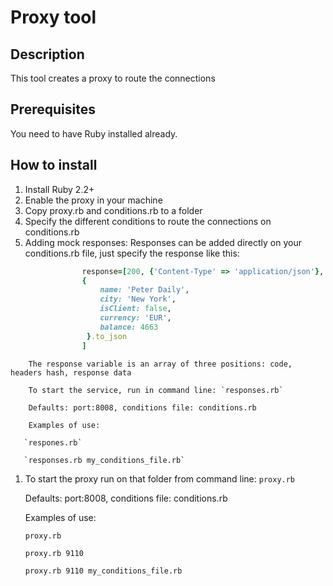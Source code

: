 # Proxy tool

## Description
This tool creates a proxy to route the connections

## Prerequisites
You need to have Ruby installed already.

## How to install
1. Install Ruby 2.2+
1. Enable the proxy in your machine
1. Copy proxy.rb and conditions.rb to a folder
1. Specify the different conditions to route the connections on conditions.rb
1. Adding mock responses:
	Responses can be added directly on your conditions.rb file, just specify the response like this:

```ruby
				response=[200, {'Content-Type' => 'application/json'}, 
				{ 
					name: 'Peter Daily',
					city: 'New York',
					isClient: false,
					currency: 'EUR',
					balance: 4663
				 }.to_json
				]
``` 
		The response variable is an array of three positions: code, headers hash, response data
		
		To start the service, run in command line: `responses.rb`

        Defaults: port:8008, conditions file: conditions.rb

        Examples of use:

       `respones.rb`

       `responses.rb my_conditions_file.rb`
	 
1. To start the proxy run on that folder from command line: `proxy.rb`
	 
   Defaults: port:8008, conditions file: conditions.rb
   
   Examples of use:
   
     `proxy.rb`
	 
     `proxy.rb 9110`
	 
     `proxy.rb 9110 my_conditions_file.rb`
